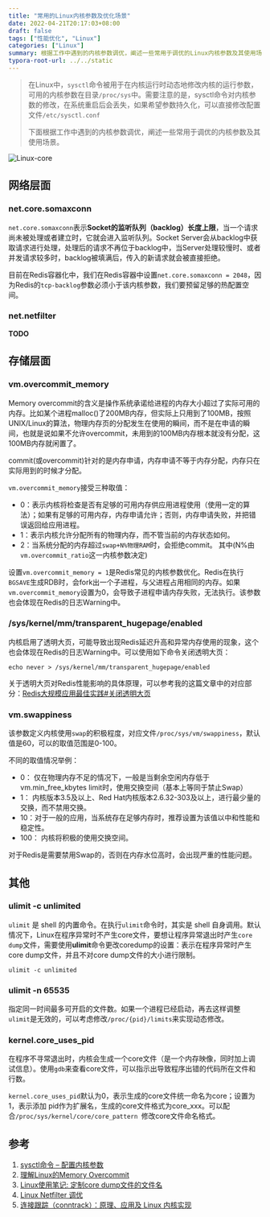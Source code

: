 ```yaml
---
title: "常用的Linux内核参数及优化场景"
date: 2022-04-21T20:17:03+08:00
draft: false
tags: ["性能优化", "Linux"]
categories: ["Linux"]
summary: 根据工作中遇到的内核参数调优，阐述一些常用于调优的Linux内核参数及其使用场景。
typora-root-url: ../../static
---
```


> 在Linux中，`sysctl`命令被用于在内核运行时动态地修改内核的运行参数，可用的内核参数在目录`/proc/sys`中。需要注意的是，sysctl命令对内核参数的修改，在系统重启后会丢失，如果希望参数持久化，可以直接修改配置文件`/etc/sysctl.conf`
>
> 下面根据工作中遇到的内核参数调优，阐述一些常用于调优的内核参数及其使用场景。

![Linux-core](/img/golang-cpu-cache/linux-kernel.jpg)

## 网络层面

### net.core.somaxconn

`net.core.somaxconn`表示**Socket的监听队列（backlog）长度上限**，当一个请求尚未被处理或者建立时，它就会进入监听队列。Socket Server会从backlog中获取请求进行处理，处理后的请求不再位于backlog中，当Server处理较慢时、或者并发请求较多时，backlog被填满后，传入的新请求就会被直接拒绝。

目前在Redis容器化中，我们在Redis容器中设置`net.core.somaxconn = 2048`，因为Redis的`tcp-backlog`参数必须小于该内核参数，我们要预留足够的热配置空间。

### net.netfilter

**TODO**

## 存储层面

### vm.overcommit_memory

Memory overcommit的含义是操作系统承诺给进程的内存大小超过了实际可用的内存。比如某个进程malloc()了200MB内存，但实际上只用到了100MB，按照UNIX/Linux的算法，物理内存页的分配发生在使用的瞬间，而不是在申请的瞬间，也就是说如果不允许overcommit，未用到的100MB内存根本就没有分配，这100MB内存就闲置了。

commit(或overcommit)针对的是内存申请，内存申请不等于内存分配，内存只在实际用到的时候才分配。

`vm.overcommit_memory`接受三种取值：

- 0：表示内核将检查是否有足够的可用内存供应用进程使用（使用一定的算法）；如果有足够的可用内存，内存申请允许；否则，内存申请失败，并把错误返回给应用进程。
- 1：表示内核允许分配所有的物理内存，而不管当前的内存状态如何。
- 2：当系统分配的内存超过`swap+N%物理RAM`时，会拒绝commit。 其中(N%由`vm.overcommit_ratio`这一内核参数决定)

设置`vm.overcommit_memory = 1`是Redis常见的内核参数优化。Redis在执行`BGSAVE`生成RDB时，会fork出一个子进程，与父进程占用相同的内存。如果`vm.overcommit_memory`设置为0，会导致子进程申请内存失败，无法执行。该参数也会体现在Redis的日志Warning中。

### /sys/kernel/mm/transparent_hugepage/enabled 

内核启用了透明大页，可能导致出现Redis延迟升高和异常内存使用的现象，这个也会体现在Redis的日志Warning中。可以使用如下命令关闭透明大页：

```shell
echo never > /sys/kernel/mm/transparent_hugepage/enabled
```

关于透明大页对Redis性能影响的具体原理，可以参考我的这篇文章中的对应部分：[Redis大规模应用最佳实践#关闭透明大页](https://xjin.wang/posts/redis%E5%A4%A7%E8%A7%84%E6%A8%A1%E5%BA%94%E7%94%A8%E6%9C%80%E4%BD%B3%E5%AE%9E%E8%B7%B5/#%E5%85%B3%E9%97%AD%E9%80%8F%E6%98%8E%E5%A4%A7%E9%A1%B5swap)

### vm.swappiness

该参数定义内核使用`swap`的积极程度，对应文件`/proc/sys/vm/swappiness`，默认值是60，可以的取值范围是0-100。

不同的取值情况举例：

- 0： 仅在物理内存不足的情况下，一般是当剩余空闲内存低于vm.min_free_kbytes limit时，使用交换空间（基本上等同于禁止Swap）
- 1： 内核版本3.5及以上、Red Hat内核版本2.6.32-303及以上，进行最少量的交换，而不禁用交换。
- 10：对于一般的应用，当系统存在足够内存时，推荐设置为该值以中和性能和稳定性。
- 100： 内核将积极的使用交换空间。

对于Redis是需要禁用Swap的，否则在内存水位高时，会出现严重的性能问题。

## 其他

### ulimit -c unlimited 

`ulimit` 是 shell 的内置命令。在执行`ulimit`命令时，其实是 shell 自身调用。默认情况下，Linux在程序异常时不产生core文件，要想让程序异常退出时产生`core dump`文件，需要使用**ulimit**命令更改coredump的设置：表示在程序异常时产生core dump文件，并且不对core dump文件的大小进行限制。

```shell
ulimit -c unlimited 
```

### ulimit -n 65535

指定同一时间最多可开启的文件数。如果一个进程已经启动，再去这样调整`ulimit`是无效的，可以考虑修改`/proc/{pid}/limits`来实现动态修改。

### kernel.core_uses_pid

在程序不寻常退出时，内核会生成一个core文件（是一个内存映像，同时加上调试信息）。使用`gdb`来查看core文件，可以指示出导致程序出错的代码所在文件和行数。

`kernel.core_uses_pid`默认为0，表示生成的core文件统一命名为core；设置为1，表示添加 pid作为扩展名，生成的core文件格式为core_xxx。可以配合`/proc/sys/kernel/core/core_pattern `修改core文件命名格式。

## 参考

1. [sysctl命令 – 配置内核参数](https://www.linuxcool.com/sysctl)
2. [理解Linux的Memory Overcommit](http://linuxperf.com/?p=102)
3. [Linux使用笔记: 定制core dump文件的文件名](https://blog.easwy.com/archives/customize-filename-of-core-dump/)
4. [Linux Netfilter 调优](https://www.xtplayer.cn/linux/netfilter/linux-netfilter-optimization/)
5. [连接跟踪（conntrack）：原理、应用及 Linux 内核实现](https://arthurchiao.art/blog/conntrack-design-and-implementation-zh/)
